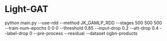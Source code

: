 # Light-GAT

python main.py --use-rdd --method JK_GAMLP_RDD --stages 500 500 500 --train-num-epochs 0 0 0 --threshold 0.85 --input-drop 0.2 --att-drop 0.4 --label-drop 0 --pre-process  --residual --dataset ogbn-products
